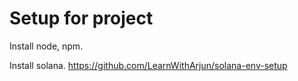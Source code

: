 # Setup for project

Install node, npm.

Install solana.
https://github.com/LearnWithArjun/solana-env-setup